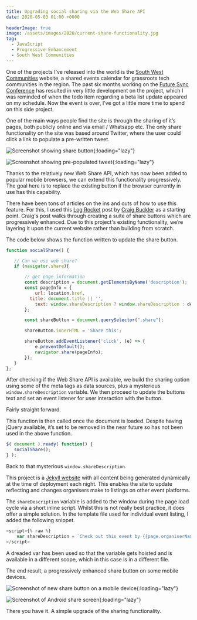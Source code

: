 ```yaml
---
title: Upgrading social sharing via the Web Share API
date: 2020-05-03 01:00 +0000
 
headerImage: true
image: /assets/images/2020/current-share-functionality.jpg
tag:
  - JavaScript
  - Progressive Enhancement
  - South West Communities
---
```

One of the projects I’ve released into the world is the [South West Communities](https://southwestcommunities.co.uk/) website, a shared events calendar for grassroots tech communities in the region. The past six months working on the [Future Sync Conference](https://futuresync.co.uk/) has resulted in very little development on the project, which I was reminded of when the todo item regarding a beta list update appeared on my schedule. Now the event is over, I’ve got a little more time to spend on this side project.

One of the main ways people find the site is through the sharing of it’s pages, both publicly online and via email / Whatsapp etc. The only share functionality on the site was based around Twitter, where the user could click a link to populate a pre-written tweet.

![Screenshot showing share button](/assets/images/2020/current-share-functionality.jpg "Existing share functionality"){:loading="lazy"}


![Screenshot showing pre-populated tweet](/assets/images/2020/pre-populated-tweet.jpg "image_tooltip"){:loading="lazy"}

Thanks to the relatively new Web Share API, which has now been added to popular mobile browsers, we can extend this functionality progressively. The goal here is to replace the existing button if the browser currently in use has this capability.

There have been tons of articles on the ins and outs of how to use this feature. For this, I used this [Log Rocket](https://blog.logrocket.com/how-to-improve-social-engagement-with-the-web-share-api/ "In depth Web share api tutorial") post by [Craig Buckler](https://twitter.com/craigbuckler "Craig buckler on Twitter") as a starting point. Craig's post walks through creating a suite of share buttons which are progressively enhanced. Due to this project's existing functionality, we’re layering it upon the current website rather than building from scratch.

The code below shows the function written to update the share button. 

```javascript
function socialShare() {

   // Can we use web share?
   if (navigator.share){

       // get page information
       const description = document.getElementsByName('description');
       const pageInfo = {
           url: location.href,
         title: document.title || '',
           text: window.shareDescription ? window.shareDescription : description[0].content
       };

       const shareButton = document.querySelector(".share");

       shareButton.innerHTML = 'Share this';

       shareButton.addEventListener('click', (e) => {
           e.preventDefault();
           navigator.share(pageInfo);
       }); 
   }
};
```

After checking if the Web Share API is available, we build the sharing option using some of the meta tags as data sources, plus a mysterious `window.shareDescription` variable. We then proceed to update the buttons text and set an event listener for user interaction with the button.

Fairly straight forward.

This function is then called once the document is loaded. Despite having jQuery available, it’s set to be removed in the near future so has not been used in the above function.

```javascript
$( document ).ready( function() {
   socialShare();
} );
```

Back to that mysterious `window.shareDescription`.

This project is a [Jekyll website](https://jekyllrb.com/ "Jekyll homepage") with all content being generated dynamically at the time of deployment each night. This enables the site to update reflecting and changes organisers make to listings on other event platforms.

The `shareDescription` variable is added to the window during the page load cycle via a short inline script. Whilst this is not really best practice, it does offer a simple solution. In the template file used for individual event listing, I added the following snippet.

````javascript
<script>{% raw %}
    var shareDescription = `Check out this event by {{page.organiserName}} on the South West Communities calendar. {{page.title}} - https://southwestcommunities.co.uk/{{page.url}}`{% endraw %}
</script>
````

A dreaded var has been used so that the variable gets hoisted and is available in a different scope, which in this case is in a different file.

The end result, a progressively enhanced share button on some mobile devices.

![Screenshot of new share button on a mobile device](/assets/images/2020/website-share-screenshot.jpg "Upgraded share button"){:loading="lazy"}

![Screenshot of Android share screen](/assets/images/2020/share-screen.jpg "Native Android share screen"){:loading="lazy"}

There you have it. A simple upgrade of the sharing functionality.
